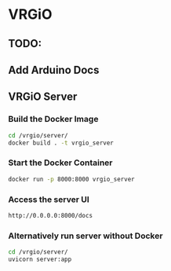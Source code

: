 # VRGiO

## TODO:
## Add Arduino Docs
## VRGiO Server
### Build the Docker Image
```bash
cd /vrgio/server/
docker build . -t vrgio_server
```
### Start the Docker Container
```bash
docker run -p 8000:8000 vrgio_server
```
### Access the server UI
```bash
http://0.0.0.0:8000/docs
```
### Alternatively run server without Docker
```bash
cd /vrgio/server/
uvicorn server:app
```